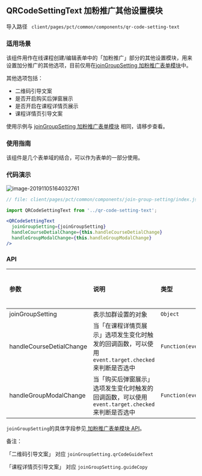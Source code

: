 ## QRCodeSettingText 加粉推广其他设置模块

导入路径 ` client/pages/pct/common/components/qr-code-setting-text`

### 适用场景

该组件用作在线课程创建/编辑表单中的「加粉推广」部分的其他设置模块，用来设置加分推广的其他选项，目前仅用在[joinGroupSetting 加粉推广表单模块](../join-group-setting)中。

其他选项包括：

- 二维码引导文案
- 是否开启购买后弹窗展示
- 是否开启在课程详情页展示
- 课程详情页引导文案

使用示例与 [joinGroupSetting 加粉推广表单模块](../join-group-setting) 相同，请移步查看。

### 使用指南

该组件是几个表单域的结合，可以作为表单的一部分使用。

### 代码演示

![image-20191105164032761](https://img.yzcdn.cn/upload_files/2020/08/20/Fv7x4fywlQJ0YTLpG5uMB1e2jZTF.png)

```jsx
// file: client/pages/pct/common/components/join-group-setting/index.jsx

import QRCodeSettingText from '../qr-code-setting-text';

<QRCodeSettingText
  joinGroupSetting={joinGroupSetting}
  handleCourseDetialChange={this.handleCourseDetialChange}
  handleGroupModalChange={this.handleGroupModalChange}
/>
```



### API

| 参数                     | 说明                                                         | 类型                     | 默认值 | 是否必填 |
| :----------------------- | :----------------------------------------------------------- | :----------------------- | :----- | :------- |
| joinGroupSetting         | 表示加群设置的对象                                           | `Object`                 | 无     | 是       |
| handleCourseDetialChange | 当「在课程详情页展示」选项发生变化时触发的回调函数，可以使用`event.target.checked`来判断是否选中 | `Function(event:Object)` | 无     | 是       |
| handleGroupModalChange   | 当「购买后弹窗展示」选项发生变化时触发的回调函数，可以使用`event.target.checked`来判断是否选中 | `Function(event:Object)` | 无     | 是       |

`joinGroupSetting`的具体字段参见[ 加粉推广表单模块 API](../join-group-setting#api)。



备注：

「二维码引导文案」 对应 `joinGroupSetting.qrCodeGuideText`

「课程详情页引导文案」 对应 `joinGroupSetting.guideCopy`






